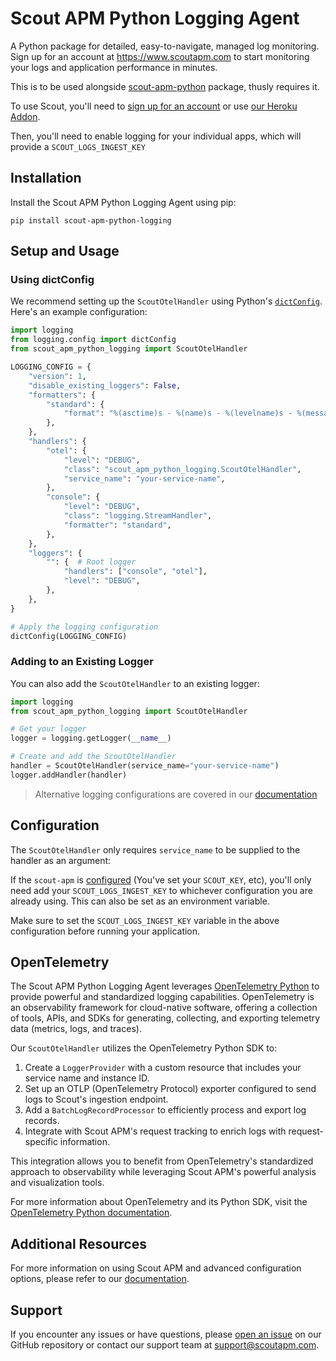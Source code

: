 # Scout APM Python Logging Agent

A Python package for detailed, easy-to-navigate, managed log monitoring. Sign up for an account at https://www.scoutapm.com to start monitoring your logs and application performance in minutes.

This is to be used alongside [scout-apm-python](https://github.com/scoutapp/scout_apm_python) package, thusly requires it. 

To use Scout, you'll need to
[sign up for an account](https://scoutapm.com/users/sign_up) or use
[our Heroku Addon](https://devcenter.heroku.com/articles/scout).

Then, you'll need to enable logging for your individual apps, which will provide a `SCOUT_LOGS_INGEST_KEY`

## Installation

Install the Scout APM Python Logging Agent using pip:

```
pip install scout-apm-python-logging
```

## Setup and Usage

### Using dictConfig

We recommend setting up the `ScoutOtelHandler` using Python's [`dictConfig`](https://docs.python.org/3/library/logging.config.html#logging.config.dictConfig). Here's an example configuration:

```python
import logging
from logging.config import dictConfig
from scout_apm_python_logging import ScoutOtelHandler

LOGGING_CONFIG = {
    "version": 1,
    "disable_existing_loggers": False,
    "formatters": {
        "standard": {
            "format": "%(asctime)s - %(name)s - %(levelname)s - %(message)s"
        },
    },
    "handlers": {
        "otel": {
            "level": "DEBUG",
            "class": "scout_apm_python_logging.ScoutOtelHandler",
            "service_name": "your-service-name",
        },
        "console": {
            "level": "DEBUG",
            "class": "logging.StreamHandler",
            "formatter": "standard",
        },
    },
    "loggers": {
        "": {  # Root logger
            "handlers": ["console", "otel"],
            "level": "DEBUG",
        },
    },
}

# Apply the logging configuration
dictConfig(LOGGING_CONFIG)
```

### Adding to an Existing Logger

You can also add the `ScoutOtelHandler` to an existing logger:

```python
import logging
from scout_apm_python_logging import ScoutOtelHandler

# Get your logger
logger = logging.getLogger(__name__)

# Create and add the ScoutOtelHandler
handler = ScoutOtelHandler(service_name="your-service-name")
logger.addHandler(handler)
```

> Alternative logging configurations are covered in our [documentation](/https://scoutapm.com/docs/features/log-management#common-configurations-python)

## Configuration

The `ScoutOtelHandler` only requires `service_name` to be supplied to the handler as an argument:

If the `scout-apm` is [configured](https://scoutapm.com/docs/python#some-configuration-required) (You've set your `SCOUT_KEY`, etc), you'll only need add your `SCOUT_LOGS_INGEST_KEY` to whichever configuration you are already using. This can also be set as an environment variable.

Make sure to set the `SCOUT_LOGS_INGEST_KEY` variable in the above configuration before running your application.

## OpenTelemetry

The Scout APM Python Logging Agent leverages [OpenTelemetry Python](https://github.com/open-telemetry/opentelemetry-python) to provide powerful and standardized logging capabilities. OpenTelemetry is an observability framework for cloud-native software, offering a collection of tools, APIs, and SDKs for generating, collecting, and exporting telemetry data (metrics, logs, and traces).

Our `ScoutOtelHandler` utilizes the OpenTelemetry Python SDK to:

1. Create a `LoggerProvider` with a custom resource that includes your service name and instance ID.
2. Set up an OTLP (OpenTelemetry Protocol) exporter configured to send logs to Scout's ingestion endpoint.
3. Add a `BatchLogRecordProcessor` to efficiently process and export log records.
4. Integrate with Scout APM's request tracking to enrich logs with request-specific information.

This integration allows you to benefit from OpenTelemetry's standardized approach to observability while leveraging Scout APM's powerful analysis and visualization tools.

For more information about OpenTelemetry and its Python SDK, visit the [OpenTelemetry Python documentation](https://opentelemetry.io/docs/instrumentation/python/).

## Additional Resources

For more information on using Scout APM and advanced configuration options, please refer to our [documentation](https://docs.scoutapm.com).

## Support

If you encounter any issues or have questions, please [open an issue](https://github.com/scoutapp/scout-apm-python-logging/issues) on our GitHub repository or contact our support team at support@scoutapm.com.